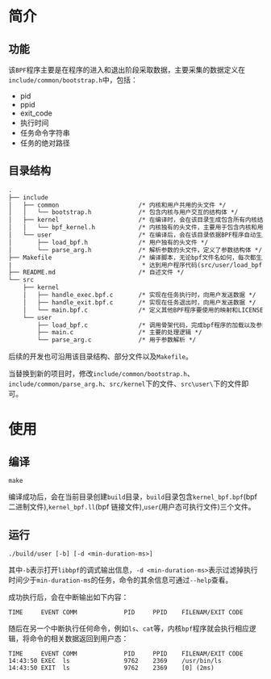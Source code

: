 # 简介

## 功能

该`BPF`程序主要是在程序的进入和退出阶段采取数据，主要采集的数据定义在`include/common/bootstrap.h`中，包括：

- pid
- ppid
- exit_code
- 执行时间
- 任务命令字符串
- 任务的绝对路径

## 目录结构

```tex
.
├── include
│   ├── common						/* 内核和用户共用的头文件 */
│   │   └── bootstrap.h				/* 包含内核与用户交互的结构体 */
│   ├── kernel						/* 在编译时，会在该目录生成包含所有内核结构体的vmlinux.h文件 */
│   │   └── bpf_kernel.h			/* 内核独有的头文件，主要用于包含内核和用户的共用头文件和导出要使用的映射 */
│   └── user						/* 在编译后，会在该目录依据BPF程序自动生成的骨架代码 */
│       ├── load_bpf.h				/* 用户独有的头文件 */
│       └── parse_arg.h				/* 解析参数的头文件，定义了参数结构体 */
├── Makefile						/* 编译脚本，无论bpf文件名如何，每次都生成kernel_bpf.skel.h骨架代码，且内部结构体名称也不变，
|									 * 达到用户程序代码(src/user/load_bpf.c)复用的目的 */
├── README.md						/* 自述文件 */
└── src
    ├── kernel
    │   ├── handle_exec.bpf.c		/* 实现在任务执行时，向用户发送数据 */
    │   ├── handle_exit.bpf.c       /* 实现在任务退出时，向用户发送数据 */
    │   └── main.bpf.c              /* 定义其他BPF程序要使用的映射和LICENSE */
    └── user
        ├── load_bpf.c				/* 调用骨架代码，完成bpf程序的加载以及参数设置 */
        ├── main.c					/* 主要的处理逻辑 */
        └── parse_arg.c				/* 用于参数解析 */
```

后续的开发也可沿用该目录结构、部分文件以及`Makefile`。

当替换到新的项目时，修改`include/common/bootstrap.h`、`include/common/parse_arg.h`、`src/kernel`下的文件、`src\user\`下的文件即可。

# 使用

## 编译

```shell
make
```

编译成功后，会在当前目录创建`build`目录，`build`目录包含`kernel_bpf.bpf`(bpf 二进制文件),`kernel_bpf.ll`(bpf 链接文件),`user`(用户态可执行文件)三个文件。

## 运行

```shell
./build/user [-b] [-d <min-duration-ms>]
```

其中`-b`表示打开`libbpf`的调式输出信息，`-d <min-duration-ms>`表示过滤掉执行时间少于`min-duration-ms`的任务，命令的其余信息可通过`--help`查看。

成功执行后，会在中断输出如下内容：

```shell
TIME     EVENT COMM             PID     PPID    FILENAM/EXIT CODE
```

随后在另一个中断执行任何命令，例如`ls`、`cat`等，内核`bpf`程序就会执行相应逻辑，将命令的相关数据返回到用户态：

```shell
TIME     EVENT COMM             PID     PPID    FILENAM/EXIT CODE
14:43:50 EXEC  ls               9762    2369    /usr/bin/ls
14:43:50 EXIT  ls               9762    2369    [0] (2ms)
```


